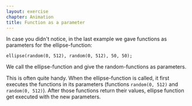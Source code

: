 ```yaml
---
layout: exercise
chapter: Animation
title: Function as a parameter
---
```


<!-- <img src="{{site.url}}/img/dawg.jpg"> -->

In case you didn't notice, in the last example we gave functions as parameters for the ellipse-function:

<p class="center"><code>ellipse(random(0, 512), random(0, 512), 50, 50);</code></p>

We call the ellipse-function and give the random-functions as parameters.

This is often quite handy. When the ellipse-function is called, it first executes the functions in its parameters (functions <code>random(0, 512)</code> and <code>random(0, 512)</code>). After those functions return their values, ellipse function get executed with the new parameters.